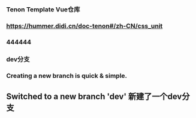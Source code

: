 ### Tenon Template Vue仓库

### https://hummer.didi.cn/doc-tenon#/zh-CN/css_unit

### 444444

### dev分支

### Creating a new branch is quick & simple.


## Switched to a new branch 'dev' 新建了一个dev分支